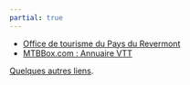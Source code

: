 ```yaml
---
partial: true
---
```


* [Office de tourisme du Pays du Revermont](http://www.bresse-revermont.fr/)
* [MTBBox.com&nbsp;: Annuaire VTT](http://www.mtbbox.com/)


[Quelques autres liens](/liens/).
